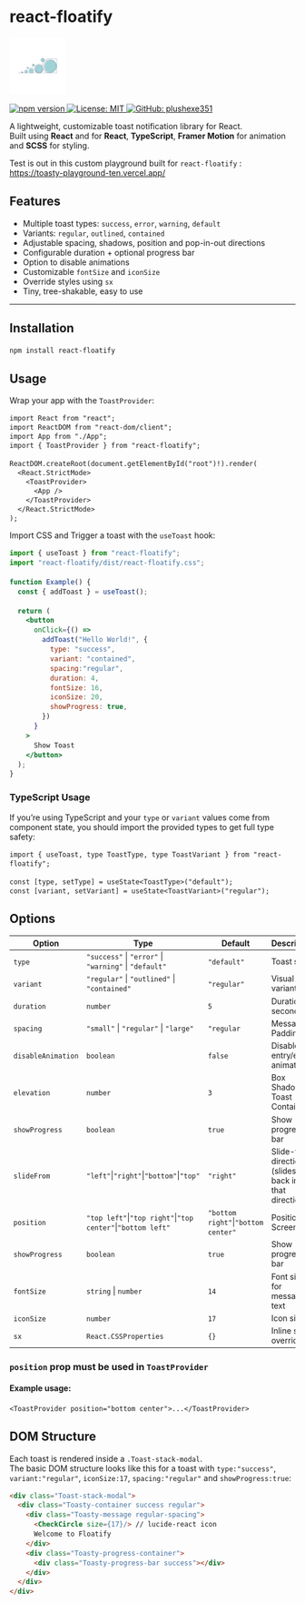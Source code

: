 # react-floatify

<img src="./global_assets/floatify.png" src="floatify logo" height="100" width="100"/>

<a
                  href="https://www.npmjs.com/package/react-floatify"
                  target="_blank"
                  rel="noopener noreferrer"
                >
                  <img
                    src="https://img.shields.io/npm/v/react-floatify"
                    alt="npm version"
                  />
                </a>
                <a
                  href="https://opensource.org/licenses/MIT"
                  target="_blank"
                  rel="noopener noreferrer"
                >
                  <img
                    src="https://img.shields.io/badge/License-MIT-green.svg"
                    alt="License: MIT"
                  />
                </a>
                <a
                  href="https://github.com/plushexe351"
                  target="_blank"
                  rel="noopener noreferrer"
                >
                  <img
                    src="https://img.shields.io/badge/github-plushexe351-181717?logo=github"
                    alt="GitHub: plushexe351"
                  />
                </a>

A lightweight, customizable toast notification library for React.  
Built using **React** and for **React**, **TypeScript**, **Framer Motion** for animation and **SCSS** for styling.  

Test is out in this custom playground built for `react-floatify` : https://toasty-playground-ten.vercel.app/

## Features

- Multiple toast types: `success`, `error`, `warning`, `default`  
- Variants: `regular`, `outlined`, `contained`  
- Adjustable spacing, shadows, position and pop-in-out directions
- Configurable duration + optional progress bar  
- Option to disable animations  
- Customizable `fontSize` and `iconSize`  
- Override styles using `sx`
- Tiny, tree-shakable, easy to use  

---

## Installation

```bash
npm install react-floatify
```

## Usage

Wrap your app with the `ToastProvider`:

```tsx
import React from "react";
import ReactDOM from "react-dom/client";
import App from "./App";
import { ToastProvider } from "react-floatify";

ReactDOM.createRoot(document.getElementById("root")!).render(
  <React.StrictMode>
    <ToastProvider>
      <App />
    </ToastProvider>
  </React.StrictMode>
);
```
Import CSS and Trigger a toast with the `useToast` hook:

```jsx
import { useToast } from "react-floatify";
import "react-floatify/dist/react-floatify.css";

function Example() {
  const { addToast } = useToast();

  return (
    <button
      onClick={() =>
        addToast("Hello World!", {
          type: "success",
          variant: "contained",
          spacing:"regular",
          duration: 4,
          fontSize: 16,
          iconSize: 20,
          showProgress: true,
        })
      }
    >
      Show Toast
    </button>
  );
}
```

### TypeScript Usage

If you’re using TypeScript and your `type` or `variant` values come from component state, you should import the provided types to get full type safety:

```tsx
import { useToast, type ToastType, type ToastVariant } from "react-floatify";

const [type, setType] = useState<ToastType>("default");
const [variant, setVariant] = useState<ToastVariant>("regular");
```

## Options 

| Option             | Type                                          | Default    | Description                           |
|--------------------|-----------------------------------------------|------------|---------------------------------------|
| `type`             | `"success"` \| `"error"` \| `"warning"` \| `"default"` | `"default"` | Toast style                           |
| `variant`          | `"regular"` \| `"outlined"` \| `"contained"`  | `"regular"` | Visual variant                        |
| `duration`         | `number`                                     | `5`        | Duration in seconds                   |
| `spacing`         | `"small"` \| `"regular"` \| `"large"`         | `"regular`  | Message Padding                    |
| `disableAnimation` | `boolean`                                    | `false`    | Disable entry/exit animations         |
| `elevation` | `number`                                            | `3`         | Box Shadow on Toast Container        |
| `showProgress`     | `boolean`                                    | `true`     | Show progress bar                     |
| `slideFrom`     | `"left"`\|`"right"`\|`"bottom"`\|`"top"`        | `"right"`     | Slide-from direction (slides back into that direction)                    |
| `position`     | `"top left"`\|`"top right"`\|`"top center"`\|`"bottom left"`        | `"bottom right"`\|`"bottom center"`     | Position on Screen                |
| `showProgress`     | `boolean`                                    | `true`     | Show progress bar                     |
| `fontSize`         | `string` \| `number`                         | `14`       | Font size for message text            |
| `iconSize`         | `number`                                     | `17`       | Icon size                             |
| `sx`               | `React.CSSProperties`                        | `{}`       | Inline style overrides                |

### `position` prop must be used in `ToastProvider`

#### Example usage:

```tsx
<ToastProvider position="bottom center">...</ToastProvider>
```
## DOM Structure

Each toast is rendered inside a `.Toast-stack-modal`.  
The basic DOM structure looks like this for a toast with `type:"success"`, `variant:"regular"`, `iconSize:17`, `spacing:"regular"` and `showProgress:true`:

```html
<div class="Toast-stack-modal">
  <div class="Toasty-container success regular">
    <div class="Toasty-message regular-spacing">
      <CheckCircle size={17}/> // lucide-react icon
      Welcome to Floatify
    </div>
    <div class="Toasty-progress-container">
      <div class="Toasty-progress-bar success"></div>
    </div>
  </div>
</div>
```